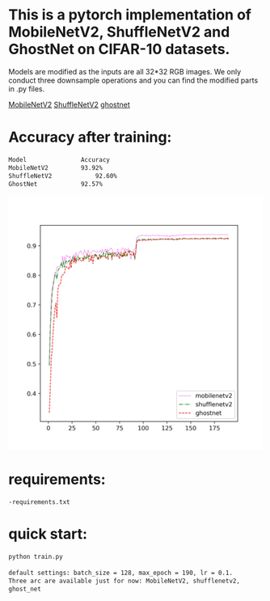 # This is a pytorch implementation of MobileNetV2, ShuffleNetV2 and GhostNet on CIFAR-10 datasets.


Models are modified as the inputs are all 32*32 RGB images. We only conduct three downsample operations and you can find the modified parts in .py files.

[MobileNetV2](https://arxiv.org/abs/1801.04381)
[ShuffleNetV2](https://arxiv.org/abs/1807.11164)
[ghostnet](https://arxiv.org/abs/1911.11907)


# Accuracy after training:

	Model				Accuracy
	MobileNetV2			93.92%
	ShuffleNetV2			92.60%
	GhostNet			92.57%

![](https://github.com/MonkeyKing-KK/Huaguoshan/blob/master/compare.jpg) 

# requirements:
    -requirements.txt

# quick start:
    python train.py
    
	default settings: batch_size = 128, max_epoch = 190, lr = 0.1. 
	Three arc are available just for now: MobileNetV2, shufflenetv2, ghost_net




